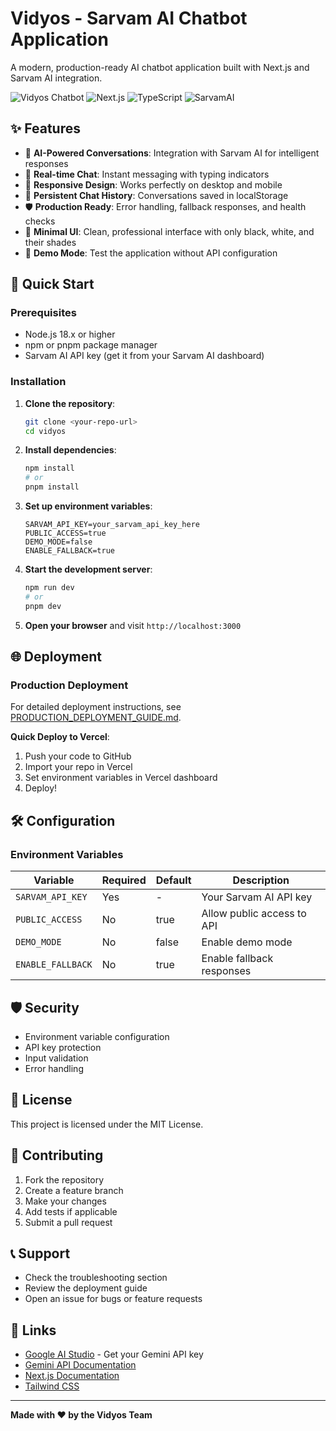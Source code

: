 # Vidyos - Sarvam AI Chatbot Application

A modern, production-ready AI chatbot application built with Next.js and Sarvam AI integration.

![Vidyos Chatbot](https://img.shields.io/badge/Status-Production%20Ready-black)
![Next.js](https://img.shields.io/badge/Next.js-14.2.16-black)
![TypeScript](https://img.shields.io/badge/TypeScript-Ready-black)
![SarvamAI](https://img.shields.io/badge/Sarvam-AI-black)

## ✨ Features

- 🤖 **AI-Powered Conversations**: Integration with Sarvam AI for intelligent responses
- 💬 **Real-time Chat**: Instant messaging with typing indicators
- 📱 **Responsive Design**: Works perfectly on desktop and mobile
- 🔄 **Persistent Chat History**: Conversations saved in localStorage
- 🛡️ **Production Ready**: Error handling, fallback responses, and health checks
- 🎨 **Minimal UI**: Clean, professional interface with only black, white, and their shades
- 🚀 **Demo Mode**: Test the application without API configuration

## 🚀 Quick Start

### Prerequisites

- Node.js 18.x or higher
- npm or pnpm package manager
- Sarvam AI API key (get it from your Sarvam AI dashboard)

### Installation

1. **Clone the repository**:
   ```bash
   git clone <your-repo-url>
   cd vidyos
   ```

2. **Install dependencies**:
   ```bash
   npm install
   # or
   pnpm install
   ```

3. **Set up environment variables**:
   ```env
   SARVAM_API_KEY=your_sarvam_api_key_here
   PUBLIC_ACCESS=true
   DEMO_MODE=false
   ENABLE_FALLBACK=true
   ```

4. **Start the development server**:
   ```bash
   npm run dev
   # or
   pnpm dev
   ```

5. **Open your browser** and visit `http://localhost:3000`

## 🌐 Deployment

### Production Deployment

For detailed deployment instructions, see [PRODUCTION_DEPLOYMENT_GUIDE.md](./PRODUCTION_DEPLOYMENT_GUIDE.md).

**Quick Deploy to Vercel**:
1. Push your code to GitHub
2. Import your repo in Vercel
3. Set environment variables in Vercel dashboard
4. Deploy!

## 🛠️ Configuration

### Environment Variables

| Variable           | Required | Default | Description                        |
|--------------------|----------|---------|------------------------------------|
| `SARVAM_API_KEY`   | Yes      | -       | Your Sarvam AI API key             |
| `PUBLIC_ACCESS`    | No       | true    | Allow public access to API         |
| `DEMO_MODE`        | No       | false   | Enable demo mode                   |
| `ENABLE_FALLBACK`  | No       | true    | Enable fallback responses          |

## 🛡️ Security

- Environment variable configuration
- API key protection
- Input validation
- Error handling

## 📝 License

This project is licensed under the MIT License.

## 🤝 Contributing

1. Fork the repository
2. Create a feature branch
3. Make your changes
4. Add tests if applicable
5. Submit a pull request

## 📞 Support

- Check the troubleshooting section
- Review the deployment guide
- Open an issue for bugs or feature requests

## 🔗 Links

- [Google AI Studio](https://makersuite.google.com/app/apikey) - Get your Gemini API key
- [Gemini API Documentation](https://ai.google.dev/gemini-api/docs)
- [Next.js Documentation](https://nextjs.org/docs)
- [Tailwind CSS](https://tailwindcss.com/)

---

**Made with ❤️ by the Vidyos Team**
